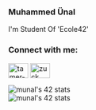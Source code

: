 ### Muhammed Ünal

  
I'm Student Of 'Ecole42'

### Connect with me:

<p align="left" color = "red">
<a href="https://www.linkedin.com/in/muhammed-%C3%BCnal-487170209/" target="blank"><img align="center" src="https://cdn.jsdelivr.net/npm/simple-icons@3.0.1/icons/linkedin.svg" alt="tamer-yaz-b212201b0" height="30" width="40" /></a>
<a href="https://www.instagram.com/muhammedunal82/" target="blank"><img align="center" src="https://cdn.jsdelivr.net/npm/simple-icons@3.0.1/icons/instagram.svg" alt="zuck" height="30" width="40" /></a>

![munal's 42 stats](https://badge42.herokuapp.com/api/stats/munal?darkmode=true&cursus=C%20Piscine)
  <br>
![munal's 42 stats](https://badge42.herokuapp.com/api/stats/munal?privacyEmail=true)
